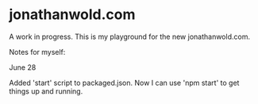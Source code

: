 # jonathanwold.com

A work in progress. This is my playground for the new jonathanwold.com.


Notes for myself:

June 28

Added 'start' script to packaged.json. Now I can use 'npm start' to get things up and running.